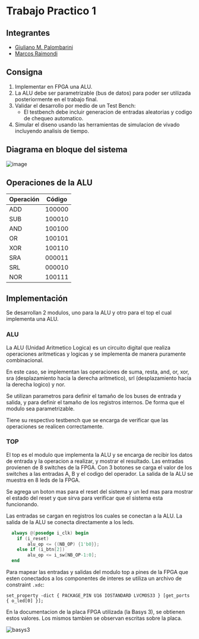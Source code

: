 # Trabajo Practico 1

## Integrantes
- [Giuliano M. Palombarini](giuli2803@gmail.com)
- [Marcos Raimondi](marcosraimondi1@mi.unc.edu.ar)

## Consigna

1. Implementar en FPGA una ALU. 
2. La ALU debe ser parametrizable (bus de datos) para poder ser utilizada posteriormente en el trabajo final.
3. Validar el desarrollo por medio de un Test Bench:
    - El testbench debe incluir generacion de entradas aleatorias y codigo de chequeo automatico.
4. Simular el diseno usando las herramientas de simulacion de vivado incluyendo analisis de tiempo.

## Diagrama en bloque del sistema

![image](https://github.com/user-attachments/assets/6de57965-78a2-4e1a-95e7-16b5e7db0c3d)

## Operaciones de la ALU

Operación | Código
--- | ---
ADD | 100000
SUB | 100010
AND | 100100
OR  | 100101
XOR | 100110
SRA | 000011
SRL | 000010
NOR | 100111

## Implementación

Se desarrollan 2 modulos, uno para la ALU y otro para el top el cual implementa una ALU. 

### ALU
La ALU (Unidad Aritmetico Logica) es un circuito digital que realiza operaciones aritmeticas y logicas 
y se implementa de manera puramente combinacional. 

En este caso, se implementan las operaciones de suma, resta, and, or, xor, sra (desplazamiento hacia la derecha aritmetico), 
srl (desplazamiento hacia la derecha logico) y nor.

Se utilizan parametros para definir el tamaño de los buses de entrada y salida, y para definir el tamaño de los registros internos. 
De forma que el modulo sea parametrizable.

Tiene su respectivo testbench que se encarga de verificar que las operaciones se realicen correctamente.


### TOP
El top es el modulo que implementa la ALU y se encarga de recibir los datos de entrada y la operacion a realizar, y mostrar el resultado.
Las entradas provienen de 8 switches de la FPGA. Con 3 botones se carga el valor de los switches a las entradas A, B y el codigo del operador.
La salida de la ALU se muestra en 8 leds de la FPGA.

Se agrega un boton mas para el reset del sistema y un led mas para mostrar el estado del reset y que sirva para verificar que el sistema esta funcionando.

Las entradas se cargan en registros los cuales se conectan a la ALU. La salida de la ALU se conecta directamente a los leds.

```verilog
  always @(posedge i_clk) begin
    if (i_reset) 
        alu_op <= {(NB_OP) {1'b0}};
    else if (i_btn[2]) 
        alu_op <= i_sw[NB_OP-1:0];
  end
```

Para mapear las entradas y salidas del modulo top a pines de la FPGA que esten conectados a los componentes de interes se utiliza un archivo de constraint `.xdc`:
```
set_property -dict { PACKAGE_PIN U16 IOSTANDARD LVCMOS33 } [get_ports { o_led[0] }];
```

En la documentacion de la placa FPGA utilizada (la Basys 3), se obtienen estos valores. Los mismos tambien se observan escritas sobre la placa.

![basys3](https://digilent.com/reference/_media/basys3-frontbackviews.jpg)
